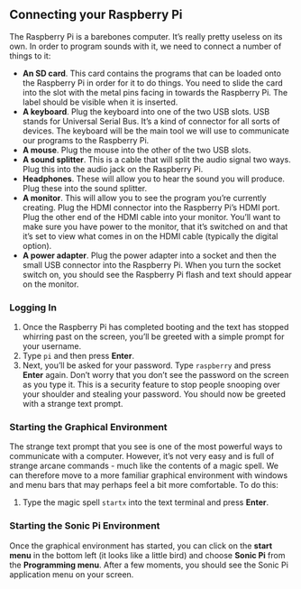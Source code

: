 ## Connecting your Raspberry Pi

The Raspberry Pi is a barebones computer. It’s really pretty useless on its own. In order to program sounds with it, we need to connect a number of things to it:

- **An SD card**. This card contains the programs that can be loaded onto the Raspberry Pi in order for it to do things. You need to slide the card into the slot with the metal pins facing in towards the Raspberry Pi. The label should be visible when it is inserted.
- **A keyboard**. Plug the keyboard into one of the two USB slots. USB stands for Universal Serial Bus. It’s a kind of connector for all sorts of devices. The keyboard will be the main tool we will use to communicate our programs to the Raspberry Pi.
- **A mouse**. Plug the mouse into the other of the two USB slots.
- **A sound splitter**. This is a cable that will split the audio signal two ways. Plug this into the
audio jack on the Raspberry Pi.
- **Headphones**. These will allow you to hear the sound you will produce. Plug these into the sound splitter.
- **A monitor**. This will allow you to see the program you’re currently creating. Plug the HDMI connector into the Raspberry Pi’s HDMI port. Plug the other end of the HDMI cable into your monitor. You’ll want to make sure you have power to the monitor, that it’s switched on and that it’s set to view what comes in on the HDMI cable (typically the digital option).
- **A power adapter**. Plug the power adapter into a socket and then the small USB connector into the Raspberry Pi. When you turn the socket switch on, you should see the Raspberry Pi flash and text should appear on the monitor.

### Logging In

1. Once the Raspberry Pi has completed booting and the text has stopped whirring past on the screen, you’ll be greeted with a simple prompt for your username. 
2. Type `pi` and then press **Enter**. 
3. Next, you’ll be asked for your password. Type `raspberry` and press **Enter** again. Don’t worry that you don’t see the password on the screen as you type it. This is a security feature to stop people snooping over your shoulder and stealing your password. You should now be greeted with a strange text prompt.

### Starting the Graphical Environment

The strange text prompt that you see is one of the most powerful ways to communicate with a computer. However, it’s not very easy and is full of strange arcane commands - much like the contents of a magic spell. We can therefore move to a more familiar graphical environment with windows and menu bars that may perhaps feel a bit more comfortable. To do this: 
1. Type the magic spell `startx` into the text terminal and press **Enter**.

### Starting the Sonic Pi Environment

Once the graphical environment has started, you can click on the **start menu** in the bottom left (it looks like a little bird) and choose **Sonic Pi** from the **Programming menu**. After a few moments, you should see the Sonic Pi application menu on your screen.
